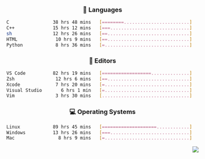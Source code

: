 <!--
<p align="center">
  <img height="50" src="https://cdn.simpleicons.org/c/81c8be" title="clang" alt="clang">
  <img height="50" src="https://cdn.simpleicons.org/c++/81c8be" title="cpp" alt="cpp">
  <img height="50" src="https://cdn.simpleicons.org/arm/81c8be" title="arm" alt="arm">
  <img height="50" src="https://cdn.simpleicons.org/stmicroelectronics/81c8be" title="stmicroelectronics" alt="stmicroelectronics">
  <img height="50" src="https://cdn.simpleicons.org/raspberrypi/81c8be" title="raspberrypi" alt="raspberrypi">
  <img height="50" src="https://cdn.simpleicons.org/cmake/81c8be" title="cmake" alt="cmake">
  <img height="50" src="https://cdn.simpleicons.org/gnubash/81c8be" title="gnubash" alt="gnubash">
</p>
-->

<!--START_SECTION:wakatime_gen-->
<div align="center">

### :hammer: Languages

```sh
C                38 hrs 48 mins   [========........................]    34.84%
C++              15 hrs 12 mins   [===.............................]    13.66%
sh               12 hrs 26 mins   [==..............................]    11.18%
HTML              10 hrs 9 mins   [==..............................]     9.12%
Python            8 hrs 36 mins   [=...............................]     7.73%
```

</div>

<div align="center">

### :floppy_disk: Editors

```sh
VS Code          82 hrs 19 mins   [==================..............]    73.92%
Zsh               12 hrs 6 mins   [==..............................]    10.87%
Xcode             7 hrs 20 mins   [=...............................]     6.59%
Visual Studio       6 hrs 1 min   [=...............................]     5.40%
Vim               3 hrs 30 mins   [................................]     3.14%
```

</div>

<div align="center">

### :computer: Operating Systems

```sh
Linux            89 hrs 45 mins   [====================............]    80.60%
Windows          13 hrs 26 mins   [===.............................]    12.08%
Mac                8 hrs 9 mins   [=...............................]     7.32%
```

</div>


<!--END_SECTION:wakatime_gen-->

<div align="right">

[![](https://komarev.com/ghpvc/?username=luswdev&color=283044&style=for-the-badge&label=visiters)](https://github.com/luswdev)

</div>

